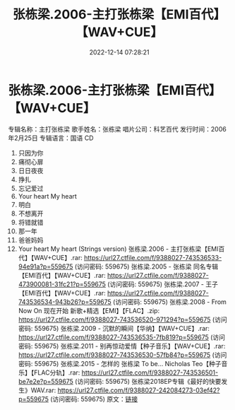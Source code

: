 ﻿---
title: 张栋梁.2006-主打张栋梁【EMI百代】【WAV+CUE】
date: 2022-12-14 07:28:21
categories: WAV车载音乐、镜像
tags: 华语中文
---
# 张栋梁.2006-主打张栋梁【EMI百代】【WAV+CUE】

专辑名称：主打张栋梁
歌手姓名：张栋梁
唱片公司：科艺百代
发行时间：2006年2月25日
专辑语言：国语
CD
01. 只因为你
02. 痛彻心扉
03. 日日夜夜
04. 挣扎
05. 忘记爱过
06. Your heart My heart
07. 明白
08. 不想离开
09. 将错就错
10. 那一年
11. 爸爸妈妈
12. Your heart My heart (Strings version)
张栋梁.2006 - 主打张栋梁【EMI百代】【WAV+CUE】.rar: https://url27.ctfile.com/f/9388027-743536533-94e91a?p=559675
(访问密码: 559675)
张栋梁.2005 - 张栋梁 同名专辑【EMI百代】【WAV+CUE】.rar: https://url27.ctfile.com/f/9388027-473900081-31fc21?p=559675
(访问密码: 559675)
张栋梁.2007 - 王子【EMI百代】【WAV+CUE】.rar: https://url27.ctfile.com/f/9388027-743536534-943b26?p=559675
(访问密码: 559675)
张栋梁.2008 - From Now On 现在开始 新歌+精选【EMI】【FLAC】.zip: https://url27.ctfile.com/f/9388027-743536520-971294?p=559675
(访问密码: 559675)
张栋梁.2009 - 沉默的瞬间【华纳】【WAV+CUE】.rar: https://url27.ctfile.com/f/9388027-743536535-7fb819?p=559675
(访问密码: 559675)
张栋梁.2011 - 别再惊动爱情【种子音乐】【WAV+CUE】.rar: https://url27.ctfile.com/f/9388027-743536530-57fb84?p=559675
(访问密码: 559675)
张栋梁.2015 - 怎样的 张栋梁 To be… Nicholas Teo【种子音乐】【FLAC分轨】.rar:
https://url27.ctfile.com/f/9388027-743536501-be7e2e?p=559675
(访问密码: 559675)
张栋梁2018EP专辑《最好的快要发生》WAV.rar: https://url27.ctfile.com/f/9388027-242084273-03ef42?p=559675
(访问密码: 559675)
原文：[链接](https://blog.sina.com.cn/s/blog_1647c7e76010310lm.html)